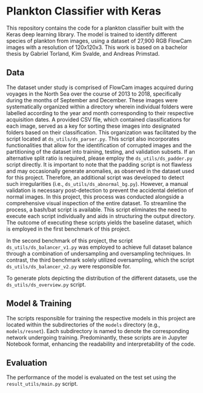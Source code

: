 # Plankton Classifier with Keras

This repository contains the code for a plankton classifier built with the Keras deep learning library. The model is trained to identify different species of plankton from images, using a dataset of 27,900 RGB FlowCam images with a resolution of 120x120x3. This work is based on a bachelor thesis by Gabriel Torland, Kim Svalde, and Andreas Primstad.

## Data

The dataset under study is comprised of FlowCam images acquired during voyages in the North Sea over the course of 2013 to 2018, specifically during the months of September and December. These images were systematically organized within a directory wherein individual folders were labelled according to the year and month corresponding to their respective acquisition dates. A provided CSV file, which contained classifications for each image, served as a key for sorting these images into designated folders based on their classification. This organization was facilitated by the script located at `ds_utils/ds_parser.py`. This script also incorporates functionalities that allow for the identification of corrupted images and the partitioning of the dataset into training, testing, and validation subsets. If an alternative split ratio is required, please employ the `ds_utils/ds_padder.py` script directly. It is important to note that the padding script is not flawless and may occasionally generate anomalies, as observed in the dataset used for this project. Therefore, an additional script was developed to detect such irregularities (i.e., `ds_utils/ds_abnormal_bg.py`). However, a manual validation is necessary post-detection to prevent the accidental deletion of normal images. In this project, this process was conducted alongside a comprehensive visual inspection of the entire dataset. To streamline the process, a bash/bat script is available. This script eliminates the need to execute each script individually and aids in structuring the output directory. The outcome of executing these scripts yields the baseline dataset, which is employed in the first benchmark of this project.

In the second benchmark of this project, the script `ds_utils/ds_balancer_v1.py` was employed to achieve full dataset balance through a combination of undersampling and oversampling techniques. In contrast, the third benchmark solely utilized oversampling, which the script `ds_utils/ds_balancer_v2.py` were responsible for.

To generate plots depicting the distribution of the different datasets, use the `ds_utils/ds_overview.py` script.

## Model & Training

The scripts responsible for training the respective models in this project are located within the subdirectories of the `models` directory (e.g., `models/resnet`). Each subdirectory is named to denote the corresponding network undergoing training. Predominantly, these scripts are in Jupyter Notebook format, enhancing the readability and interpretability of the code.

## Evaluation

The performance of the model is evaluated on the test set using the `result_utils/main.py` script.
